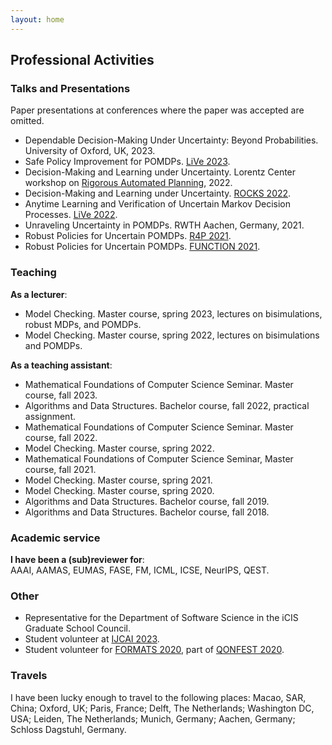 ```yaml
---
layout: home
---
```




## Professional Activities 

### Talks and Presentations 

Paper presentations at conferences where the paper was accepted are omitted.
- Dependable Decision-Making Under Uncertainty: Beyond Probabilities. University of Oxford, UK, 2023.
- Safe Policy Improvement for POMDPs. [LiVe 2023](https://www7.in.tum.de/~kretinsk/LiVe2023.html). 
- Decision-Making and Learning under Uncertainty. Lorentz Center workshop on [Rigorous Automated Planning](https://www.lorentzcenter.nl/rigorous-automated-planning-2022.html), 2022. 
- Decision-Making and Learning under Uncertainty. [ROCKS 2022](https://www.modestchecker.net/rocks2022/). 
- Anytime Learning and Verification of Uncertain Markov Decision Processes. [LiVe 2022](https://www7.in.tum.de/~kretinsk/LiVe2022.html). 
- Unraveling Uncertainty in POMDPs. RWTH Aachen, Germany, 2021. 
- Robust Policies for Uncertain POMDPs. [R4P 2021](https://sites.google.com/view/r4p2021/overview). 
- Robust Policies for Uncertain POMDPs. [FUNCTION 2021](https://function-2021.cs.ru.nl/). 

### Teaching

**As a lecturer**: <br>
- Model Checking. Master course, spring 2023, lectures on bisimulations, robust MDPs, and POMDPs. 
- Model Checking. Master course, spring 2022, lectures on bisimulations and POMDPs. 

**As a teaching assistant**: <br>
- Mathematical Foundations of Computer Science Seminar. Master course, fall 2023. 
- Algorithms and Data Structures. Bachelor course, fall 2022, practical assignment. 
- Mathematical Foundations of Computer Science Seminar. Master course, fall 2022. 
- Model Checking. Master course, spring 2022. 
- Mathematical Foundations of Computer Science Seminar, Master course, fall 2021. 
- Model Checking. Master course, spring 2021. 
- Model Checking. Master course, spring 2020. 
- Algorithms and Data Structures. Bachelor course, fall 2019. 
- Algorithms and Data Structures. Bachelor course, fall 2018. 

### Academic service

**I have been a (sub)reviewer for**: <br> 
AAAI, AAMAS, EUMAS, FASE, FM, ICML, ICSE, NeurIPS, QEST.

### Other 

- Representative for the Department of Software Science in the iCIS Graduate School Council.
- Student volunteer at [IJCAI 2023](https://ijcai-23.org/).
- Student volunteer for [FORMATS 2020](https://formats-2020.cs.ru.nl/), part of [QONFEST 2020](https://qonfest2020.github.io/). 

### Travels 

I have been lucky enough to travel to the following places: Macao, SAR, China; Oxford, UK; Paris, France; Delft, The Netherlands; Washington DC, USA; Leiden, The Netherlands; Munich, Germany; Aachen, Germany; Schloss Dagstuhl, Germany. <br>




